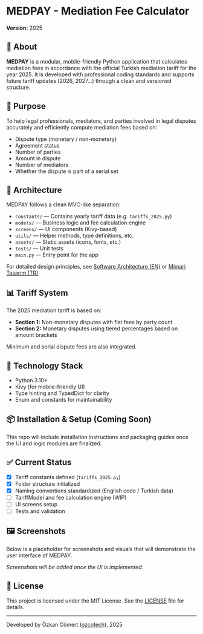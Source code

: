 # MEDPAY - Mediation Fee Calculator

**Version:** 2025

## 📌 About

**MEDPAY** is a modular, mobile-friendly Python application that calculates mediation fees in accordance with the official Turkish mediation tariff for the year 2025.
It is developed with professional coding standards and supports future tariff updates (2026, 2027...) through a clean and versioned structure.

## 🎯 Purpose

To help legal professionals, mediators, and parties involved in legal disputes accurately and efficiently compute mediation fees based on:

* Dispute type (monetary / non-monetary)
* Agreement status
* Number of parties
* Amount in dispute
* Number of mediators
* Whether the dispute is part of a serial set

## 🧱 Architecture

MEDPAY follows a clean MVC-like separation:

* `constants/` — Contains yearly tariff data (e.g. `tariffs_2025.py`)
* `models/` — Business logic and fee calculation engine
* `screens/` — UI components (Kivy-based)
* `utils/` — Helper methods, type definitions, etc.
* `assets/` — Static assets (icons, fonts, etc.)
* `tests/` — Unit tests
* `main.py` — Entry point for the app

For detailed design principles, see [Software Architecture (EN)](docs/software_architecture.md) or [Mimari Tasarım (TR)](docs/MEDPAY_mimari.md)

## 📊 Tariff System

The 2025 mediation tariff is based on:

* **Section 1:** Non-monetary disputes with flat fees by party count
* **Section 2:** Monetary disputes using tiered percentages based on amount brackets

Minimum and serial dispute fees are also integrated.

## 📱 Technology Stack

* Python 3.10+
* Kivy (for mobile-friendly UI)
* Type hinting and TypedDict for clarity
* Enum and constants for maintainability

## 📦 Installation & Setup (Coming Soon)

This repo will include installation instructions and packaging guides once the UI and logic modules are finalized.

## ✅ Current Status

* [x] Tariff constants defined (`tariffs_2025.py`)
* [x] Folder structure initialized
* [x] Naming conventions standardized (English code / Turkish data)
* [ ] TariffModel and fee calculation engine (WIP)
* [ ] UI screens setup
* [ ] Tests and validation

## 🖼️ Screenshots

Below is a placeholder for screenshots and visuals that will demonstrate the user interface of MEDPAY.

_Screenshots will be added once the UI is implemented._

## 📄 License

This project is licensed under the MIT License. See the [LICENSE](LICENSE) file for details.

---

Developed by Özkan Cömert ([ozcotech](https://github.com/ozcotech)), 2025
